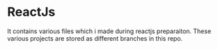 # ReactJs
It contains various files which i made during reactjs preparaiton.
These various projects are stored as different branches in this repo.
